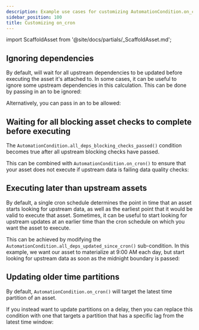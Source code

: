 ```yaml
---
description: Example use cases for customizing AutomationCondition.on_cron()
sidebar_position: 100
title: Customizing on_cron
---
```


import ScaffoldAsset from '@site/docs/partials/\_ScaffoldAsset.md';

<ScaffoldAsset />

## Ignoring dependencies

By default, <PyObject module="dagster" section="assets" object="AutomationCondition.on_cron" displayText="AutomationCondition.on_cron()" /> will wait for all upstream dependencies to be updated before executing the asset it's attached to. In some cases, it can be useful to ignore some upstream dependencies in this calculation. This can be done by passing in an <PyObject section="assets" module="dagster" object="AssetSelection" /> to be ignored:

<CodeExample path="docs_snippets/docs_snippets/concepts/declarative_automation/on_cron/ignore_dependencies.py" title="src/<project_name>/defs/assets.py" />

Alternatively, you can pass in an <PyObject section="assets" module="dagster" object="AssetSelection" /> to be allowed:

<CodeExample path="docs_snippets/docs_snippets/concepts/declarative_automation/on_cron/allow_dependencies.py" title="src/<project_name>/defs/assets.py" />

## Waiting for all blocking asset checks to complete before executing

The `AutomationCondition.all_deps_blocking_checks_passed()` condition becomes true after all upstream blocking checks have passed.

This can be combined with `AutomationCondition.on_cron()` to ensure that your asset does not execute if upstream data is failing data quality checks:

<CodeExample path="docs_snippets/docs_snippets/concepts/declarative_automation/on_cron/blocking_checks_condition.py" title="src/<project_name>/defs/assets.py" />

## Executing later than upstream assets

By default, a single cron schedule determines the point in time that an asset starts looking for upstream data, as well as the earliest point that it would be valid to execute that asset. Sometimes, it can be useful to start looking for upstream updates at an earlier time than the cron schedule on which you want the asset to execute.

This can be achieved by modifying the `AutomationCondition.all_deps_updated_since_cron()` sub-condition. In this example, we want our asset to materialize at 9:00 AM each day, but start looking for upstream data as soon as the midnight boundary is passed:

<CodeExample path="docs_snippets/docs_snippets/concepts/declarative_automation/on_cron/multiple_cron_schedules.py" title="src/<project_name>/defs/assets.py" />

## Updating older time partitions

By default, `AutomationCondition.on_cron()` will target the latest time partition of an asset.

If you instead want to update partitions on a delay, then you can replace this condition with one that targets a partition that has a specific lag from the latest time window:

<CodeExample path="docs_snippets/docs_snippets/concepts/declarative_automation/on_cron/update_specific_older_partition.py" title="src/<project_name>/defs/assets.py" />
